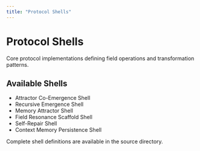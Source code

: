 ```yaml
---
title: "Protocol Shells"
---
```


# Protocol Shells

Core protocol implementations defining field operations and transformation patterns.

## Available Shells

- Attractor Co-Emergence Shell
- Recursive Emergence Shell  
- Memory Attractor Shell
- Field Resonance Scaffold Shell
- Self-Repair Shell
- Context Memory Persistence Shell

Complete shell definitions are available in the source directory.

